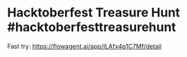 # Hacktoberfest Treasure Hunt #hacktoberfesttreasurehunt
Fast try: https://flowagent.ai/app/ILAfx4p1C7Mf/detail
